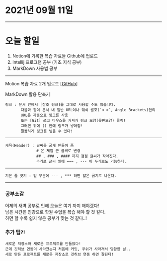 2021년 09월 11일
===

---
오늘 할일
===
1. Notion에 기록한 복습 자료들 Github에 업로드
2. lntellij 프로그램 공부 (기초 지식 공부)
3. MarkDown 사용법 공부

---

  Motion 복습 자료 2개 업로드 [[GitHub]](https://github.com/narupee/studyJava.git)
  
  MarkDown 활용 단축키  
  
    링크 : 문서 안에서 [참조 링크]를 그대로 사용할 수도 있습니다.  
           다음과 같이 문서 내 일반 URL이나 꺾쇠 괄호(`< >`, Angle Brackets)안의 
           URL은 자동으로 링크를 사용
           또는 [Git] 쓰고 마우스를 가져가 링크 모양(옷핀모양) 클릭!
           그러면 뒤에 () 안에 링크가 넣어짐! 
           깔끔하게 링크를 넣을 수 있다!

---
    제목(Header) : 글씨를 굵게 만들어 줌
                  # 은 제일 큰 글씨로 변경
                  ## , ### , #### 까지 점점 글씨가 작아진다.
                  추가로 글씨 밑에 === , --- 이 두개로도 가능하다.
---
    기본 줄 긋기 : 밑 부분에 --- , *** 하면 얇은 굵기로 나온다.
---
 
### 공부소감
어제의 새벽 공부로 인해 오늘은 여기 까지 해야겠다!<br>
남은 시간은 인강으로 학원 수업을 복습 해야 할 것 같다.<br>
하면 할 수록 쉽지 않은 공부가 맞는 것 같다..!<br>

### 추가 팁?!
    새로운 저장소와 새로운 프로젝트를 만들었다!
    근데 깃허브 연동이 사라졌는지 처음에 커밋, 푸쉬가 사라져서 당황한 날..
    새로 만든 프로젝트를 새로운 저장소로 깃허브 연동 하면 잘된다!





